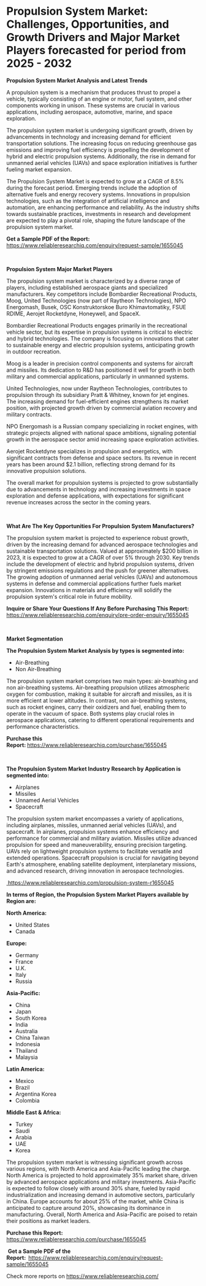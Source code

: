 <p><h1>Propulsion System Market: Challenges, Opportunities, and Growth Drivers and Major Market Players forecasted for period from 2025 - 2032</h1></p><p><strong>Propulsion System Market Analysis and Latest Trends</strong></p>
<p><p>A propulsion system is a mechanism that produces thrust to propel a vehicle, typically consisting of an engine or motor, fuel system, and other components working in unison. These systems are crucial in various applications, including aerospace, automotive, marine, and space exploration.</p><p>The propulsion system market is undergoing significant growth, driven by advancements in technology and increasing demand for efficient transportation solutions. The increasing focus on reducing greenhouse gas emissions and improving fuel efficiency is propelling the development of hybrid and electric propulsion systems. Additionally, the rise in demand for unmanned aerial vehicles (UAVs) and space exploration initiatives is further fueling market expansion.</p><p>The Propulsion System Market is expected to grow at a CAGR of 8.5% during the forecast period. Emerging trends include the adoption of alternative fuels and energy recovery systems. Innovations in propulsion technologies, such as the integration of artificial intelligence and automation, are enhancing performance and reliability. As the industry shifts towards sustainable practices, investments in research and development are expected to play a pivotal role, shaping the future landscape of the propulsion system market.</p></p>
<p><strong>Get a Sample PDF of the Report:&nbsp;</strong> <a href="https://www.reliableresearchiq.com/enquiry/request-sample/1655045?utm_campaign=2953&utm_medium=2&utm_source=Github&utm_content=ia&utm_term=07032025&utm_id=propulsion-system">https://www.reliableresearchiq.com/enquiry/request-sample/1655045</a></p>
<p>&nbsp;</p>
<p><strong>Propulsion System Major Market Players</strong></p>
<p><p>The propulsion system market is characterized by a diverse range of players, including established aerospace giants and specialized manufacturers. Key competitors include Bombardier Recreational Products, Moog, United Technologies (now part of Raytheon Technologies), NPO Energomash, Busek, OSC Konstruktorskoe Buro Khimavtomatiky, FSUE RDIME, Aerojet Rocketdyne, Honeywell, and SpaceX.</p><p>Bombardier Recreational Products engages primarily in the recreational vehicle sector, but its expertise in propulsion systems is critical to electric and hybrid technologies. The company is focusing on innovations that cater to sustainable energy and electric propulsion systems, anticipating growth in outdoor recreation.</p><p>Moog is a leader in precision control components and systems for aircraft and missiles. Its dedication to R&D has positioned it well for growth in both military and commercial applications, particularly in unmanned systems.</p><p>United Technologies, now under Raytheon Technologies, contributes to propulsion through its subsidiary Pratt & Whitney, known for jet engines. The increasing demand for fuel-efficient engines strengthens its market position, with projected growth driven by commercial aviation recovery and military contracts.</p><p>NPO Energomash is a Russian company specializing in rocket engines, with strategic projects aligned with national space ambitions, signaling potential growth in the aerospace sector amid increasing space exploration activities.</p><p>Aerojet Rocketdyne specializes in propulsion and energetics, with significant contracts from defense and space sectors. Its revenue in recent years has been around $2.1 billion, reflecting strong demand for its innovative propulsion solutions. </p><p>The overall market for propulsion systems is projected to grow substantially due to advancements in technology and increasing investments in space exploration and defense applications, with expectations for significant revenue increases across the sector in the coming years.</p></p>
<p>&nbsp;</p>
<p><strong>What Are The Key Opportunities For Propulsion System Manufacturers?</strong></p>
<p><p>The propulsion system market is projected to experience robust growth, driven by the increasing demand for advanced aerospace technologies and sustainable transportation solutions. Valued at approximately $200 billion in 2023, it is expected to grow at a CAGR of over 5% through 2030. Key trends include the development of electric and hybrid propulsion systems, driven by stringent emissions regulations and the push for greener alternatives. The growing adoption of unmanned aerial vehicles (UAVs) and autonomous systems in defense and commercial applications further fuels market expansion. Innovations in materials and efficiency will solidify the propulsion system's critical role in future mobility.</p></p>
<p><strong>Inquire or Share Your Questions If Any Before Purchasing This Report:</strong> <a href="https://www.reliableresearchiq.com/enquiry/pre-order-enquiry/1655045?utm_campaign=2953&utm_medium=2&utm_source=Github&utm_content=ia&utm_term=07032025&utm_id=propulsion-system">https://www.reliableresearchiq.com/enquiry/pre-order-enquiry/1655045</a></p>
<p>&nbsp;</p>
<p><strong>Market Segmentation</strong></p>
<p><strong>The Propulsion System Market Analysis by types is segmented into:</strong></p>
<p><ul><li>Air-Breathing</li><li>Non Air-Breathing</li></ul></p>
<p><p>The propulsion system market comprises two main types: air-breathing and non air-breathing systems. Air-breathing propulsion utilizes atmospheric oxygen for combustion, making it suitable for aircraft and missiles, as it is more efficient at lower altitudes. In contrast, non air-breathing systems, such as rocket engines, carry their oxidizers and fuel, enabling them to operate in the vacuum of space. Both systems play crucial roles in aerospace applications, catering to different operational requirements and performance characteristics.</p></p>
<p><strong>Purchase this Report:&nbsp;</strong><a href="https://www.reliableresearchiq.com/purchase/1655045?utm_campaign=2953&utm_medium=2&utm_source=Github&utm_content=ia&utm_term=07032025&utm_id=propulsion-system">https://www.reliableresearchiq.com/purchase/1655045</a></p>
<p>&nbsp;</p>
<p><strong>The Propulsion System Market Industry Research by Application is segmented into:</strong></p>
<p><ul><li>Airplanes</li><li>Missiles</li><li>Unnamed Aerial Vehicles</li><li>Spacecraft</li></ul></p>
<p><p>The propulsion system market encompasses a variety of applications, including airplanes, missiles, unmanned aerial vehicles (UAVs), and spacecraft. In airplanes, propulsion systems enhance efficiency and performance for commercial and military aviation. Missiles utilize advanced propulsion for speed and maneuverability, ensuring precision targeting. UAVs rely on lightweight propulsion systems to facilitate versatile and extended operations. Spacecraft propulsion is crucial for navigating beyond Earth's atmosphere, enabling satellite deployment, interplanetary missions, and advanced research, driving innovation in aerospace technologies.</p></p>
<p><a href="https://www.reliableresearchiq.com/propulsion-system-r1655045?utm_campaign=2953&utm_medium=2&utm_source=Github&utm_content=ia&utm_term=07032025&utm_id=propulsion-system">&nbsp;https://www.reliableresearchiq.com/propulsion-system-r1655045</a></p>
<p><strong>In terms of Region, the Propulsion System Market Players available by Region are:</strong></p>
<p>
    <p> <strong> North America: </strong>
        <ul>
            <li>United States</li>
            <li>Canada</li>
        </ul>
        </p> 
    <p> <strong> Europe: </strong>
        <ul>
            <li>Germany</li>
            <li>France</li>
            <li>U.K.</li>
            <li>Italy</li>
            <li>Russia</li>
        </ul>
        </p> 
    <p> <strong> Asia-Pacific: </strong>
        <ul>
            <li>China</li>
            <li>Japan</li>
            <li>South Korea</li>
            <li>India</li>
            <li>Australia</li>
            <li>China Taiwan</li>
            <li>Indonesia</li>
            <li>Thailand</li>
            <li>Malaysia</li>
        </ul>
        </p> 
    <p> <strong> Latin America: </strong>
        <ul>
            <li>Mexico</li>
            <li>Brazil</li>
            <li>Argentina Korea</li>
            <li>Colombia</li>
        </ul>
        </p> 
    <p> <strong> Middle East & Africa: </strong>
        <ul>
            <li>Turkey</li>
            <li>Saudi</li>
            <li>Arabia</li>
            <li>UAE</li>
            <li>Korea</li>
        </ul>
    </p>
    </p>
<p><p>The propulsion system market is witnessing significant growth across various regions, with North America and Asia-Pacific leading the charge. North America is projected to hold approximately 35% market share, driven by advanced aerospace applications and military investments. Asia-Pacific is expected to follow closely with around 30% share, fueled by rapid industrialization and increasing demand in automotive sectors, particularly in China. Europe accounts for about 25% of the market, while China is anticipated to capture around 20%, showcasing its dominance in manufacturing. Overall, North America and Asia-Pacific are poised to retain their positions as market leaders.</p></p>
<p><strong>Purchase this Report: </strong><a href="https://www.reliableresearchiq.com/purchase/1655045?utm_campaign=2953&utm_medium=2&utm_source=Github&utm_content=ia&utm_term=07032025&utm_id=propulsion-system">https://www.reliableresearchiq.com/purchase/1655045</a></p>
<p>&nbsp;<strong>Get a Sample PDF of the Report:&nbsp;&nbsp;</strong><a href="https://www.reliableresearchiq.com/enquiry/request-sample/1655045?utm_campaign=2953&utm_medium=2&utm_source=Github&utm_content=ia&utm_term=07032025&utm_id=propulsion-system">https://www.reliableresearchiq.com/enquiry/request-sample/1655045</a></p>
<p><strong></strong></p>
<p>Check more reports on <a href="https://www.reliableresearchiq.com/?utm_campaign=2953&utm_medium=2&utm_source=Github&utm_content=ia&utm_term=07032025&utm_id=propulsion-system">https://www.reliableresearchiq.com/</a></p>